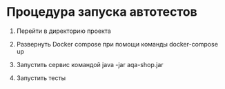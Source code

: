 # Процедура запуска автотестов

1. Перейти в директорию проекта

2. Развернуть Docker compose при помощи команды docker-compose up

3. Запустить сервис командой java -jar aqa-shop.jar

4. Запустить тесты
